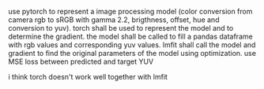 
use pytorch to represent a image processing model (color conversion
from camera rgb to sRGB with gamma 2.2, brigthness, offset, hue and
conversion to yuv). torch shall be used to represent the model and to
determine the gradient. the model shall be called to fill a pandas
dataframe with rgb values and corresponding yuv values. lmfit shall
call the model and gradient to find the original parameters of the
model using optimization.
use MSE loss between predicted and target YUV


i think torch doesn't work well together with lmfit
